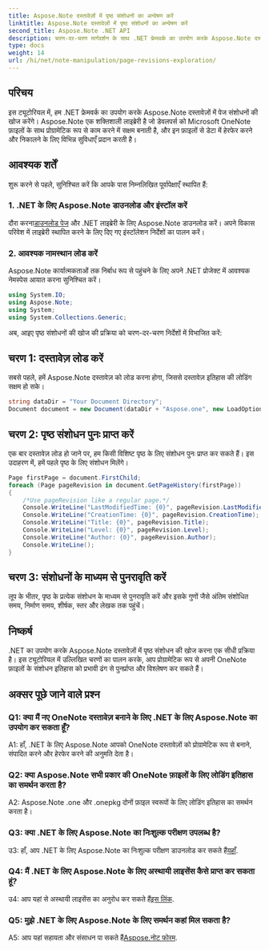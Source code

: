 ```yaml
---
title: Aspose.Note दस्तावेज़ों में पृष्ठ संशोधनों का अन्वेषण करें
linktitle: Aspose.Note दस्तावेज़ों में पृष्ठ संशोधनों का अन्वेषण करें
second_title: Aspose.Note .NET API
description: चरण-दर-चरण मार्गदर्शन के साथ .NET फ्रेमवर्क का उपयोग करके Aspose.Note दस्तावेज़ों में पृष्ठ संशोधनों का पता लगाना सीखें।
type: docs
weight: 14
url: /hi/net/note-manipulation/page-revisions-exploration/
---
```

## परिचय

इस ट्यूटोरियल में, हम .NET फ्रेमवर्क का उपयोग करके Aspose.Note दस्तावेज़ों में पेज संशोधनों की खोज करेंगे। Aspose.Note एक शक्तिशाली लाइब्रेरी है जो डेवलपर्स को Microsoft OneNote फ़ाइलों के साथ प्रोग्रामेटिक रूप से काम करने में सक्षम बनाती है, और इन फ़ाइलों से डेटा में हेरफेर करने और निकालने के लिए विभिन्न सुविधाएँ प्रदान करती है।

## आवश्यक शर्तें

शुरू करने से पहले, सुनिश्चित करें कि आपके पास निम्नलिखित पूर्वापेक्षाएँ स्थापित हैं:

### 1. .NET के लिए Aspose.Note डाउनलोड और इंस्टॉल करें

 दौरा करना[डाउनलोड पेज](https://releases.aspose.com/note/net/) और .NET लाइब्रेरी के लिए Aspose.Note डाउनलोड करें। अपने विकास परिवेश में लाइब्रेरी स्थापित करने के लिए दिए गए इंस्टॉलेशन निर्देशों का पालन करें।

### 2. आवश्यक नामस्थान लोड करें

Aspose.Note कार्यात्मकताओं तक निर्बाध रूप से पहुंचने के लिए अपने .NET प्रोजेक्ट में आवश्यक नेमस्पेस आयात करना सुनिश्चित करें।

```csharp
using System.IO;
using Aspose.Note;
using System;
using System.Collections.Generic;
```

अब, आइए पृष्ठ संशोधनों की खोज की प्रक्रिया को चरण-दर-चरण निर्देशों में विभाजित करें:

## चरण 1: दस्तावेज़ लोड करें

सबसे पहले, हमें Aspose.Note दस्तावेज़ को लोड करना होगा, जिससे दस्तावेज़ इतिहास की लोडिंग सक्षम हो सके।

```csharp
string dataDir = "Your Document Directory";
Document document = new Document(dataDir + "Aspose.one", new LoadOptions { LoadHistory = true });
```

## चरण 2: पृष्ठ संशोधन पुनः प्राप्त करें

एक बार दस्तावेज़ लोड हो जाने पर, हम किसी विशिष्ट पृष्ठ के लिए संशोधन पुनः प्राप्त कर सकते हैं। इस उदाहरण में, हमें पहले पृष्ठ के लिए संशोधन मिलेंगे।

```csharp
Page firstPage = document.FirstChild;
foreach (Page pageRevision in document.GetPageHistory(firstPage))
{
    /*Use pageRevision like a regular page.*/
    Console.WriteLine("LastModifiedTime: {0}", pageRevision.LastModifiedTime);
    Console.WriteLine("CreationTime: {0}", pageRevision.CreationTime);
    Console.WriteLine("Title: {0}", pageRevision.Title);
    Console.WriteLine("Level: {0}", pageRevision.Level);
    Console.WriteLine("Author: {0}", pageRevision.Author);
    Console.WriteLine();
}
```

## चरण 3: संशोधनों के माध्यम से पुनरावृति करें

लूप के भीतर, पृष्ठ के प्रत्येक संशोधन के माध्यम से पुनरावृति करें और इसके गुणों जैसे अंतिम संशोधित समय, निर्माण समय, शीर्षक, स्तर और लेखक तक पहुंचें।

## निष्कर्ष

.NET का उपयोग करके Aspose.Note दस्तावेज़ों में पृष्ठ संशोधन की खोज करना एक सीधी प्रक्रिया है। इस ट्यूटोरियल में उल्लिखित चरणों का पालन करके, आप प्रोग्रामेटिक रूप से अपनी OneNote फ़ाइलों के संशोधन इतिहास को प्रभावी ढंग से पुनर्प्राप्त और विश्लेषण कर सकते हैं।

## अक्सर पूछे जाने वाले प्रश्न

### Q1: क्या मैं नए OneNote दस्तावेज़ बनाने के लिए .NET के लिए Aspose.Note का उपयोग कर सकता हूँ?

A1: हाँ, .NET के लिए Aspose.Note आपको OneNote दस्तावेज़ों को प्रोग्रामेटिक रूप से बनाने, संपादित करने और हेरफेर करने की अनुमति देता है।

### Q2: क्या Aspose.Note सभी प्रकार की OneNote फ़ाइलों के लिए लोडिंग इतिहास का समर्थन करता है?

A2: Aspose.Note .one और .onepkg दोनों फ़ाइल स्वरूपों के लिए लोडिंग इतिहास का समर्थन करता है।

### Q3: क्या .NET के लिए Aspose.Note का निःशुल्क परीक्षण उपलब्ध है?

 उ3: हाँ, आप .NET के लिए Aspose.Note का निःशुल्क परीक्षण डाउनलोड कर सकते हैं[यहाँ](https://releases.aspose.com/).

### Q4: मैं .NET के लिए Aspose.Note के लिए अस्थायी लाइसेंस कैसे प्राप्त कर सकता हूं?

 उ4: आप यहां से अस्थायी लाइसेंस का अनुरोध कर सकते हैं[इस लिंक](https://purchase.aspose.com/temporary-license/).

### Q5: मुझे .NET के लिए Aspose.Note के लिए समर्थन कहां मिल सकता है?

 A5: आप यहां सहायता और संसाधन पा सकते हैं[Aspose.नोट फोरम](https://forum.aspose.com/c/note/28).